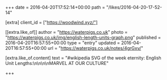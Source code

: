 +++
date = 2016-04-20T17:52:14+00:00
path = "/likes/2016-04-20-17-52-14"

[extra]
client_id = ["https://woodwind.xyz/"]

[[extra.like_of]]
author = "https://waterpigs.co.uk"
photo = "https://waterpigs.co.uk/img/english-length-units-graph.png"
published = 2016-04-20T16:57:55+00:00
type = "entry"
updated = 2016-04-20T16:57:55+00:00
url = "https://waterpigs.co.uk/notes/4grGxv/"

[extra.like_of.content]
text = "#wikipedia SVG of the week eternity: English Unit Lengths:\n\n\n\nMARVEL AT OUR CULTURE"

+++

<a href="https://brid.gy/publish/twitter" data-synd></a>